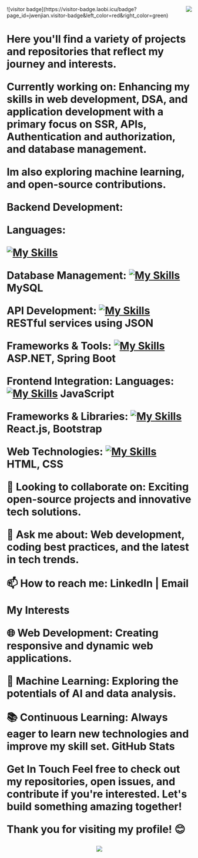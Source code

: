 <img align="right" src="htttps://visitor-badge.loabi.icu/badge?page_id=salesp07.salep07"/>
![visitor badge](https://visitor-badge.laobi.icu/badge?page_id=jwenjian.visitor-badge&left_color=red&right_color=green) 
<h1 align='center">
   <a href="https://git.io/typing.svg>
  <image src="https://readme.typing.svg.herokuapp.com/?font=Righteous&size=35&center=true&vCenter=true&width=500&height=70&duration=4000&lines=Hi+there+Welcome+to+my+GitHub+profile!+🛸🌌/>
  </a>
</h1>
  
<hr/>
<h3 align="center">About Me:</h3>
<hr/>

I'm Sakhile Khuzwayo 👋 a software engineering student, with a diverse skill set in various programming languages and technologies.
design, develop, and maintain software systems, prioritizing mostly backend development.


Here you'll find a variety of projects and repositories that reflect my journey and interests.

Currently working on:
Enhancing my skills in web development, DSA, and application development with a primary focus on SSR, APIs, Authentication and authorization, and database management.

Im also exploring machine learning, and open-source contributions.

Backend Development:

Languages: 

[![My Skills](https://skillicons.dev/icons?i=java,php,java,figma&theme=light)](https://skillicons.dev)


Database Management:
[![My Skills](https://skillicons.dev/icons?i=mysql&theme=light)](https://skillicons.dev)
MySQL



API Development: 
[![My Skills](https://skillicons.dev/icons?i=java,kotlin,nodejs,figma&theme=light)](https://skillicons.dev)
RESTful services using JSON



Frameworks & Tools:
[![My Skills](https://skillicons.dev/icons?i=java,kotlin,nodejs,figma&theme=light)](https://skillicons.dev)
ASP.NET, Spring Boot

Frontend Integration:
Languages: 
[![My Skills](https://skillicons.dev/icons?i=java,kotlin,nodejs,figma&theme=light&perline=3)](https://skillicons.dev)
JavaScript





Frameworks & Libraries:
[![My Skills](https://skillicons.dev/icons?i=java,kotlin,nodejs,figma&theme=light&perline=3)](https://skillicons.dev)
React.js, Bootstrap






Web Technologies:
[![My Skills](https://skillicons.dev/icons?i=css,html,figma,figma&theme=light&perline=3)](https://skillicons.dev)
HTML, CSS

👯 Looking to collaborate on: 
Exciting open-source projects and innovative tech solutions.

💬 Ask me about:
Web development, coding best practices, and the latest in tech trends.

📫 How to reach me: LinkedIn | Email

My Interests

🌐 Web Development: 
Creating responsive and dynamic web applications.

🤖 Machine Learning: 
Exploring the potentials of AI and data analysis.

📚 Continuous Learning:
Always eager to learn new technologies and improve my skill set.
GitHub Stats

Get In Touch
Feel free to check out my repositories, open issues, and contribute if you're interested. Let's build something amazing together!

Thank you for visiting my profile! 😊
<p align="center">
  <a href="https://skillicons.dev">
    <img src="https://skillicons.dev/icons?i=java,cs,kubernetes,dotnet,maven,mysql,php,react,js,html" />
  </a>
</p>


